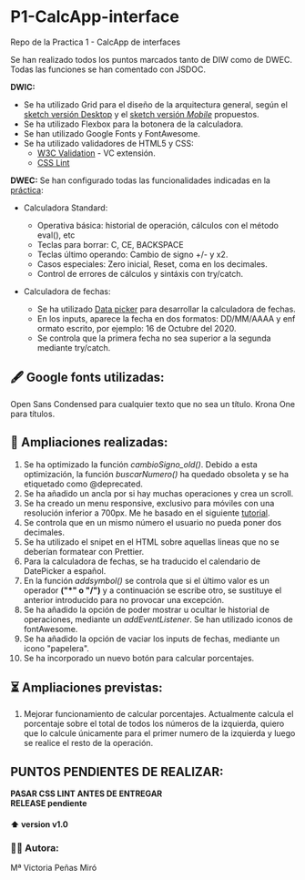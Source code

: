 # P1-CalcApp-interface
Repo de la Practica 1 - CalcApp de interfaces

Se han realizado todos los puntos marcados tanto de DIW como de DWEC. Todas las funciones se han comentado con JSDOC.

__DWIC:__
* Se ha utilizado Grid para el diseño de la arquitectura general, según el [sketch versión Desktop](https://drive.google.com/file/d/1JvRgoQzCdHua37YlM8MeBKoIX-MiGQhb/view) y el [sketch versión *Mobile*](https://drive.google.com/file/d/1No_gH7zTcxFSWVrcJRQdE3wpqTHv5KVR/view) propuestos. 
* Se ha utilizado Flexbox para la botonera de la calculadora.
* Se han utilizado Google Fonts y FontAwesome.
* Se ha utilizado validadores de HTML5 y CSS:
    - [W3C Validation](https://marketplace.visualstudio.com/items?itemName=Umoxfo.vscode-w3cvalidation) - VC extensión.
    - [CSS Lint](http://csslint.net/)

__DWEC:__
Se han configurado todas las funcionalidades indicadas en la [práctica](https://docs.google.com/document/d/165mvqgcaXJqPGgYvXEPV7a5pfU50RyFaRqMssPvsdtE/edit#heading=h.7vng54iu20fo):

* Calculadora Standard:
    - Operativa básica: historial de operación, cálculos con el método eval(), etc
    - Teclas para borrar: C, CE, BACKSPACE
    - Teclas último operando: Cambio de signo +/- y x2.
    - Casos especiales: Zero inicial, Reset, coma en los decimales.
    - Control de errores de cálculos y sintáxis con try/catch.

* Calculadora de fechas:
    - Se ha utilizado [Data picker](https://jqueryui.com/datepicker/) para desarrollar la calculadora de fechas.
    - En los inputs, aparece la fecha en dos formatos: DD/MM/AAAA y enf ormato escrito, por ejemplo: 16 de Octubre del 2020.
    - Se controla que la primera fecha no sea superior a la segunda mediante try/catch.

## 🖋️ Google fonts utilizadas:
Open Sans Condensed para cualquier texto que no sea un título.
Krona One para títulos.

## 🌟 Ampliaciones realizadas:
1. Se ha optimizado la función *cambioSigno_old()*. Debido a esta optimización, la función *buscarNumero()*
ha quedado obsoleta y se ha etiquetado como @deprecated.
2. Se ha añadido un ancla por si hay muchas operaciones y crea un scroll.
3. Se ha creado un menu responsive, exclusivo para móviles con una resolución inferior a 700px. Me he basado en el siguiente [tutorial](https://www.w3schools.com/howto/howto_js_mobile_navbar.asp).
4. Se controla que en un mismo número el usuario no pueda poner dos decimales.
5. Se ha utilizado el snipet *<!-- prettier-ignore -->* en el HTML sobre aquellas lineas que no se deberían formatear con Prettier.
6. Para la calculadora de fechas, se ha traducido el calendario de DatePicker a español.
7. En la función *addsymbol()* se controla que si el último valor es un operador __("*" o "/")__ y a continuación se escribe otro, se sustituye el anterior introducido para no provocar una excepción.
8. Se ha añadido la opción de poder mostrar u ocultar le historial de operaciones, mediante un *addEventListener*. Se han utilizado iconos de fontAwesome.
9. Se ha añadido la opción de vaciar los inputs de fechas, mediante un icono "papelera".
10. Se ha incorporado un nuevo botón para calcular porcentajes.

## ⏳ Ampliaciones previstas:
1. Mejorar funcionamiento de calcular porcentajes. Actualmente calcula el porcentaje sobre el total de todos los números de la izquierda, quiero que lo calcule únicamente para el primer numero de la izquierda y luego se realice el resto de la operación.

## PUNTOS PENDIENTES DE REALIZAR:

__PASAR CSS LINT ANTES DE ENTREGAR__ <br/>
__RELEASE pendiente__ <br/>

#### ⬆️ version v1.0

### 👩‍💻 Autora:
Mª Victoria Peñas Miró